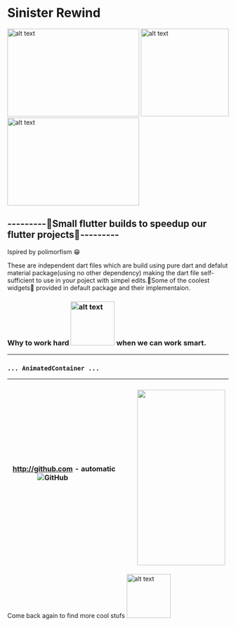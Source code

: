 # Sinister Rewind
<img src="https://github.com/ralphcoder/Parallel-Inertia/blob/master/readme%20assets/one.gif" alt="alt text" width="300ppx" height="200px">  <img src="https://github.com/ralphcoder/Parallel-Inertia/blob/master/readme%20assets/flutter%20logo.png" alt="alt text" width="200ppx" height="200px">  <img src="https://github.com/ralphcoder/Parallel-Inertia/blob/master/readme%20assets/ezgif.com-rotate.gif" alt="alt text" width="300ppx" height="200px">
## ---------🖖Small flutter builds to speedup our flutter projects🖖---------
 Ispired by polimorfism 😁
 
 These are independent dart files which are build using pure dart and defalut material package(using no other dependency) making the dart file self-sufficient to use in your poject with simpel edits.🤘Some of the coolest widgets🤩 provided in default package and their implementaion.
 
 ### Why to work hard <img src="https://github.com/ralphcoder/Sinister-Rewind/blob/master/readme%20assets/ezgif.com-optimize.gif" alt="alt text" width="100ppx" height="100px"> when we can work smart.
 ***
 
###   `... AnimatedContainer ...`
| http://github.com - automatic![GitHub](http://github.com) &nbsp; &nbsp; &nbsp; &nbsp; &nbsp; &nbsp;    |  &nbsp; &nbsp; &nbsp; &nbsp; &nbsp; &nbsp; &nbsp; <img align="right" width="200" height="400" src="https://github.com/ralphcoder/Sinister-Rewind/blob/master/readme%20assets/animated%20container.gif">|
| --- | --- |
 
 
 
 
 
 
 Come back again to find more cool stufs
<img src="https://github.com/ralphcoder/Parallel-Inertia/blob/master/readme%20assets/ezgif.com-gif-maker.gif" alt="alt text" width="100ppx" height="100px">
